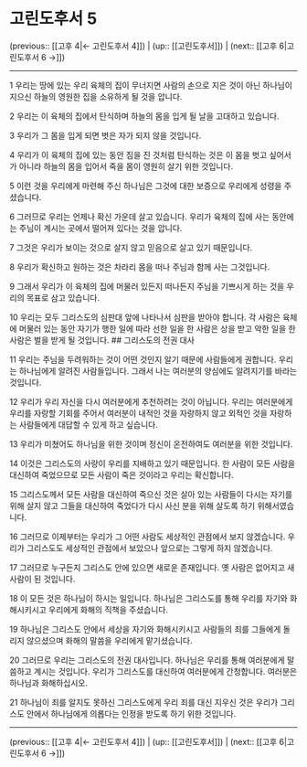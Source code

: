 # 고린도후서 5

(previous:: [[고후 4|← 고린도후서 4]]) | (up:: [[고린도후서]]) | (next:: [[고후 6|고린도후서 6 →]])

***




1 
우리는 땅에 있는 우리 육체의 집이 무너지면 사람의 손으로 지은 것이 아닌 하나님이 지으신 하늘의 영원한 집을 소유하게 될 것을 압니다. 



2 
우리는 이 육체의 집에서 탄식하며 하늘의 몸을 입게 될 날을 고대하고 있습니다. 



3 
우리가 그 몸을 입게 되면 벗은 자가 되지 않을 것입니다. 



4 
우리가 이 육체의 집에 있는 동안 짐을 진 것처럼 탄식하는 것은 이 몸을 벗고 싶어서가 아니라 하늘의 몸을 입어서 죽을 몸이 영원히 살기 위한 것입니다. 



5 
이런 것을 우리에게 마련해 주신 하나님은 그것에 대한 보증으로 우리에게 성령을 주셨습니다. 



6 
그러므로 우리는 언제나 확신 가운데 살고 있습니다. 우리가 육체의 집에 사는 동안에는 주님이 계시는 곳에서 떨어져 있다는 것을 압니다. 



7 
그것은 우리가 보이는 것으로 살지 않고 믿음으로 살고 있기 때문입니다. 



8 
우리가 확신하고 원하는 것은 차라리 몸을 떠나 주님과 함께 사는 그것입니다. 



9 
그래서 우리가 이 육체의 집에 머물러 있든지 떠나든지 주님을 기쁘시게 하는 것을 우리의 목표로 삼고 있습니다. 



10 
우리는 모두 그리스도의 심판대 앞에 나타나서 심판을 받아야 합니다. 각 사람은 육체에 머물러 있는 동안 자기가 행한 일에 따라 선한 일을 한 사람은 상을 받고 악한 일을 한 사람은 벌을 받게 될 것입니다. ## 그리스도의 전권 대사 



11 
우리는 주님을 두려워하는 것이 어떤 것인지 알기 때문에 사람들에게 권합니다. 우리는 하나님에게 알려진 사람들입니다. 그래서 나는 여러분의 양심에도 알려지기를 바라는 것입니다. 



12 
우리가 우리 자신을 다시 여러분에게 추천하려는 것이 아닙니다. 우리는 여러분에게 우리를 자랑할 기회를 주어서 여러분이 내적인 것을 자랑하지 않고 외적인 것을 자랑하는 사람들에게 대답할 수 있게 하고 싶습니다. 



13 
우리가 미쳤어도 하나님을 위한 것이며 정신이 온전하여도 여러분을 위한 것입니다. 



14 
이것은 그리스도의 사랑이 우리를 지배하고 있기 때문입니다. 한 사람이 모든 사람을 대신하여 죽었으므로 모든 사람이 죽은 것이라고 우리는 확신합니다. 



15 
그리스도께서 모든 사람을 대신하여 죽으신 것은 살아 있는 사람들이 다시는 자기를 위해 살지 않고 그들을 대신하여 죽었다가 다시 사신 분을 위해 살도록 하기 위해서였습니다. 



16 
그러므로 이제부터는 우리가 그 어떤 사람도 세상적인 관점에서 보지 않겠습니다. 우리가 그리스도도 세상적인 관점에서 보았으나 앞으로는 그렇게 하지 않겠습니다. 



17 
그러므로 누구든지 그리스도 안에 있으면 새로운 존재입니다. 옛 사람은 없어지고 새 사람이 된 것입니다. 



18 
이 모든 것은 하나님이 하시는 일입니다. 하나님은 그리스도를 통해 우리를 자기와 화해시키시고 우리에게 화해의 직책을 주셨습니다. 



19 
하나님은 그리스도 안에서 세상을 자기와 화해시키시고 사람들의 죄를 그들에게 돌리지 않으셨으며 화해의 말씀을 우리에게 맡기셨습니다. 



20 
그러므로 우리는 그리스도의 전권 대사입니다. 하나님은 우리를 통해 여러분에게 말씀하고 계시는 것입니다. 우리가 그리스도를 대신하여 여러분에게 간청합니다. 여러분은 하나님과 화해하십시오. 



21 
하나님이 죄를 알지도 못하신 그리스도에게 우리 죄를 대신 지우신 것은 우리가 그리스도 안에서 하나님에게 의롭다는 인정을 받도록 하기 위한 것입니다.

***

(previous:: [[고후 4|← 고린도후서 4]]) | (up:: [[고린도후서]]) | (next:: [[고후 6|고린도후서 6 →]])
